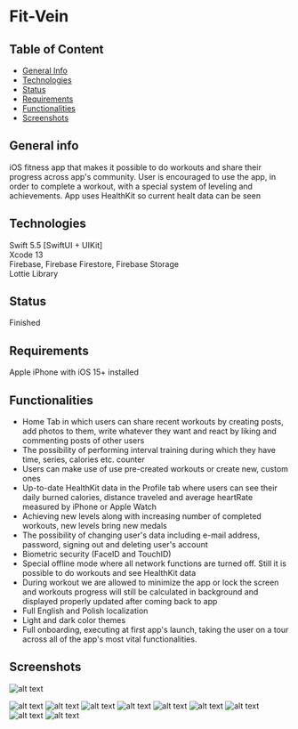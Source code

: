 # Fit-Vein

## Table of Content
* [General Info](#general-info)
* [Technologies](#technologies)
* [Status](#status)
* [Requirements](#requirements)
* [Functionalities](#functionalities)
* [Screenshots](#screenshots)


## General info
iOS fitness app that makes it possible to do workouts and share their progress across app's community.
User is encouraged to use the app, in order to complete a workout, with a special system of leveling and achievements.
App uses HealthKit so current healt data can be seen


## Technologies
Swift 5.5 [SwiftUI + UIKit]    
Xcode 13  
Firebase, Firebase Firestore, Firebase Storage        
Lottie Library       


## Status
Finished


## Requirements
Apple iPhone with iOS 15+ installed


## Functionalities
* Home Tab in which users can share recent workouts by creating posts, add photos to them, write whatever they want and react by liking and commenting posts of other users
* The possibility of performing interval training during which they have time, series, calories etc. counter
* Users can make use of use pre-created workouts or create new, custom ones
* Up-to-date HealthKit data in the Profile tab where users can see their daily burned calories, distance traveled and average heartRate measured by iPhone or Apple Watch
* Achieving new levels along with increasing number of completed workouts, new levels bring new medals
* The possibility of changing user's data including e-mail address, password, signing out and deleting user's account
* Biometric security (FaceID and TouchID)
* Special offline mode where all network functions are turned off. Still it is possible to do workouts and see HealthKit data
* During workout we are allowed to minimize the app or lock the screen and workouts progress will still be calculated in background and displayed properly updated after coming back to app
* Full English and Polish localization
* Light and dark color themes
* Full onboarding, executing at first app's launch, taking the user on a tour across all of the app's most vital functionalities.


## Screenshots

![alt text](https://github.com/Vader20FF/Fit-Vein/blob/main/Fit%20Vein/Images/FitVeinIconDark.png?raw=true)

![alt text](https://github.com/Vader20FF/Fit-Vein/blob/main/Fit%20Vein/Onboarding%20Photos/HomeTabView.png?raw=true)
![alt text](https://github.com/Vader20FF/Fit-Vein/blob/main/Fit%20Vein/Onboarding%20Photos/PostCommentsView.png?raw=true)
![alt text](https://github.com/Vader20FF/Fit-Vein/blob/main/Fit%20Vein/Onboarding%20Photos/SearchFriendsView.png?raw=true)
![alt text](https://github.com/Vader20FF/Fit-Vein/blob/main/Fit%20Vein/Onboarding%20Photos/WorkoutsView.png?raw=true)
![alt text](https://github.com/Vader20FF/Fit-Vein/blob/main/Fit%20Vein/Onboarding%20Photos/WorkoutTimerView.png?raw=true)
![alt text](https://github.com/Vader20FF/Fit-Vein/blob/main/Fit%20Vein/Onboarding%20Photos/FinishedWorkoutView.png?raw=true)
![alt text](https://github.com/Vader20FF/Fit-Vein/blob/main/Fit%20Vein/Onboarding%20Photos/ProfileView.png?raw=true)
![alt text](https://github.com/Vader20FF/Fit-Vein/blob/main/Fit%20Vein/Onboarding%20Photos/HealthTabView.png?raw=true)
![alt text](https://github.com/Vader20FF/Fit-Vein/blob/main/Fit%20Vein/Onboarding%20Photos/WorkoutsTabView.png?raw=true)

